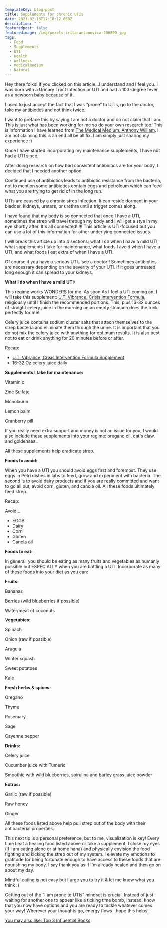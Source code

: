 ```yaml
---
templateKey: blog-post
title: Supplements for chronic UTIs
date: 2021-02-16T17:10:12.050Z
description: " "
featuredpost: false
featuredimage: /img/pexels-irita-antonevica-306800.jpg
tags:
  - Food
  - Supplements
  - UTI
  - Health
  - Wellness
  - Medicalmedium
  - Natural
---
```

Hey there folks! If you clicked on this article...I understand and I feel you. I was born with a Urinary Tract Infection or UTI and had a 103-degree fever as a newborn baby because of it. 

I used to just accept the fact that I was “prone” to UTIs, go to the doctor, take my antibiotics and not think twice. 

I want to preface this by saying I am not a doctor and do not claim that I am. This is just what has been working for me so do your own research too. This is information I have learned from [The Medical Medium, Anthony William](https://thehumanitybooks.com/blog/2021-02-16-top-3-influential-books/). I am not claiming this is an end all be all fix. I am simply just sharing my experience :)

Once I have started incorporating my maintenance supplements, I have not had a UTI since. 

After doing research on how bad consistent antibiotics are for your body, I decided that I needed another option.

Continued use of antibiotics leads to antibiotic resistance from the bacteria, not to mention some antibiotics contain eggs and petroleum which can feed what you are trying to get rid of in the long run. 

UTIs are caused by a chronic strep infection. It can reside dormant in your bladder, kidneys, ureters, or urethra until a trigger comes along. 

I have found that my body is so connected that once I have a UTI, sometimes the strep will travel through my body and I will get a stye in my eye shortly after. It's all connected!!!!! This article is UTI-focused but you can use a lot of this information for other underlying connected issues.

I will break this article up into 4 sections: what I do when I have a mild UTI, what supplements I take for maintenance, what foods I avoid when I have a UTI, and what foods I eat extra of when I have a UTI. 

Of course if you have a serious UTI...see a doctor!! Sometimes antibiotics are necessary depending on the severity of your UTI. If it goes untreated long enough it can spread to your kidneys. 

**What I do when I have a mild UTI:**

This regime works WONDERS for me. As soon As I feel a UTI coming on, I will take this supplement: [U.T. Vibrance, Crisis Intervention Formula](https://www.amazon.com/Vibrant-Health-Intervention-D-Mannose-Vegetarian/dp/B00SK66UJG/ref=sr_1_3?crid=2PLHDR30P868D&dchild=1&keywords=uti+crisis+intervention&qid=1613911427&sprefix=UTI+crisis+%2Caps%2C410&sr=8-3), religiously until I finish the recommended portions. This, plus 16-32 ounces of straight celery juice in the morning on an empty stomach does the trick perfectly for me!

Celery juice contains sodium cluster salts that attach themselves to the strep bacteria and eliminate them through the urine. It is important that you do not mix the celery juice with anything for optimum results. It is also best not to eat or drink anything for 20 minutes before or after. 

Recap:

* [U.T. Vibrance, Crisis Intervention Formula Supplement](<[U.T. Vibrance, Crisis Intervention Formula](https://www.amazon.com/Vibrant-Health-Intervention-D-Mannose-Vegetarian/dp/B00SK66UJG/ref=sr_1_3?crid=2PLHDR30P868D&dchild=1&keywords=uti+crisis+intervention&qid=1613911427&sprefix=UTI+crisis+%2Caps%2C410&sr=8-3)>)
* 16-32 Oz celery juice daily

**Supplements I take for maintenance:**

Vitamin c

Zinc Sulfate

Monolaurin

Lemon balm

Cranberry pill

If you really need extra support and money is not an issue for you, I would also include these supplements into your regime: oregano oil, cat's claw, and goldenseal.

All these supplements help eradicate strep.

**Foods to avoid:** 

When you have a UTI you should avoid eggs first and foremost. They use eggs in Petri dishes in labs to feed, grow and experiment with bacteria. The second is to avoid dairy products and if you are really committed and want to go all out, avoid corn, gluten, and canola oil. All these foods ultimately feed strep.

Recap:

Avoid…

* EGGS
* Dairy
* Corn
* Gluten
* Canola oil

**Foods to eat:**

In general, you should be eating as many fruits and vegetables as humanly possible but ESPECIALLY when you are battling a UTI. Incorporate as many of these foods into your diet as you can:

**Fruits:**

Bananas

Berries (wild blueberries if possible)

Water/meat of coconuts

**Vegetables:**

Spinach

Onion (raw if possible)

Arugula

Winter squash

Sweet potatoes

Kale

**Fresh herbs & spices:**

Oregano

Thyme

Rosemary

Sage

Cayenne pepper

**Drinks:**

Celery juice

Cucumber juice with Tumeric

Smoothie with wild blueberries, spirulina and barley grass juice powder

**Extras:**

Garlic (raw if possible)

Raw honey 

Ginger

All these foods listed above help pull strep out of the body with their antibacterial properties. 

This next tip is a personal preference, but to me, visualization is key! Every time I eat a healing food listed above or take a supplement, I close my eyes (if I am eating alone or at home haha) and physically envision the food fighting and kicking the strep out of my system. I elevate my emotions to gratitude for being fortunate enough to have access to these foods that are nourishing my body. I say thank you as if I'm already healed and then go on about my day.

Mindful eating is not easy but I urge you to try it & let me know what you think :)

Getting out of the “I am prone to UTIs” mindset is crucial. Instead of just waiting for another one to appear like a ticking time bomb, instead, know that you now have options and you are ready to tackle whatever comes your way! Wherever your thoughts go, energy flows...hope this helps!

[You may also like: Top 3 Influential Books](https://thehumanitybooks.com/blog/2021-02-16-top-3-influential-books/)